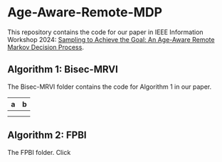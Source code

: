 # Age-Aware-Remote-MDP
This repository contains the code for our paper in IEEE Information Workshop 2024: [Sampling to Achieve the Goal: An Age-Aware Remote Markov Decision Process](https://arxiv.org/pdf/2405.02042).

## Algorithm 1: Bisec-MRVI
The Bisec-MRVI folder contains the code for Algorithm 1 in our paper.

| a   | b   |
| --- | --- |
|     |     |
|     |     |

## Algorithm 2: FPBI
The FPBI folder. Click
